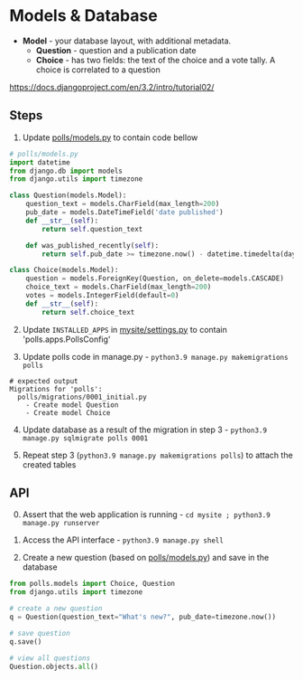 # Models & Database 

* **Model** - your database layout, with additional metadata.
  * **Question** - question and a publication date
  * **Choice** - has two fields: the text of the choice and a vote tally. A choice is correlated to a question 

https://docs.djangoproject.com/en/3.2/intro/tutorial02/

## Steps
1. Update [polls/models.py](mysite/polls/models.py) to contain code bellow
```python
# polls/models.py
import datetime
from django.db import models
from django.utils import timezone

class Question(models.Model):
    question_text = models.CharField(max_length=200)
    pub_date = models.DateTimeField('date published')
    def __str__(self):
        return self.question_text

    def was_published_recently(self):
        return self.pub_date >= timezone.now() - datetime.timedelta(days=1)

class Choice(models.Model):
    question = models.ForeignKey(Question, on_delete=models.CASCADE)
    choice_text = models.CharField(max_length=200)
    votes = models.IntegerField(default=0)
    def __str__(self):
        return self.choice_text
```

2. Update `INSTALLED_APPS` in [mysite/settings.py](mysite/mysite/settings.py) to contain 'polls.apps.PollsConfig'

3. Update polls code in manage.py - `python3.9 manage.py makemigrations polls`
```buildoutcfg
# expected output
Migrations for 'polls':
  polls/migrations/0001_initial.py
    - Create model Question
    - Create model Choice
```

4. Update database as a result of the migration in step 3 - `python3.9 manage.py sqlmigrate polls 0001` 

5. Repeat step 3 (`python3.9 manage.py makemigrations polls`) to attach the created tables

## API
0. Assert that the web application is running - `cd mysite ; python3.9 manage.py runserver`


1. Access the API interface - `python3.9 manage.py shell`


2. Create a new question (based on [polls/models.py](mysite/polls/models.py)) and save in the database
```python
from polls.models import Choice, Question
from django.utils import timezone

# create a new question
q = Question(question_text="What's new?", pub_date=timezone.now())

# save question
q.save()

# view all questions 
Question.objects.all()
```

